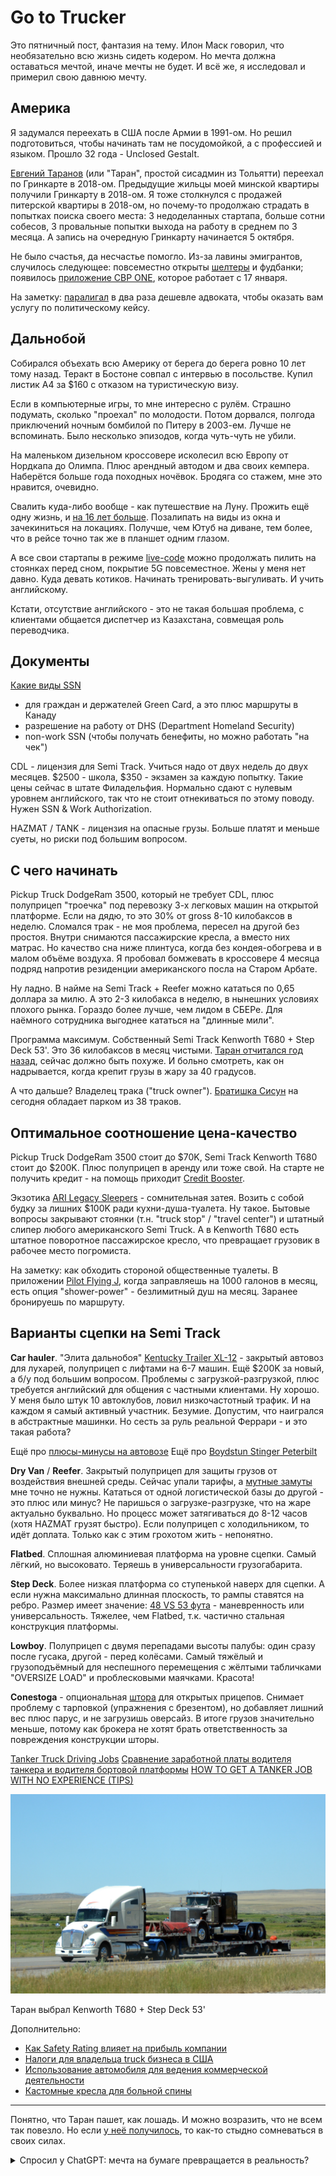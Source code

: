# Go to Trucker

Это пятничный пост, фантазия на тему. Илон Маск говорил, что необязательно всю жизнь сидеть кодером. Но мечта должна оставаться мечтой, иначе мечты не будет. И всё же, я исследовал и примерил свою давнюю мечту.

## Америка

Я задумался переехать в США после Армии в 1991-ом. Но решил подготовиться, чтобы начинать там не посудомойкой, а с профессией и языком. Прошло 32 года - Unclosed Gestalt.

[Евгений Таранов](https://www.youtube.com/@evgen.taranov) (или "Таран", простой сисадмин из Тольятти) переехал по Гринкарте в 2018-ом. Предыдущие жильцы моей минской квартиры получили Гринкарту в 2018-ом. Я тоже столкнулся с продажей питерской квартиры в 2018-ом, но почему-то продолжаю страдать в попытках поиска своего места: 3 недоделанных стартапа, больше сотни собесов, 3 провальные попытки выхода на работу в среднем по 3 месяца. А запись на очередную Гринкарту начинается 5 октября.

Не было счастья, да несчастье помогло. Из-за лавины эмигрантов, случилось следующее: повсеместно открыты [шелтеры](https://www.youtube.com/watch?v=PIS4f71w4t4) и фудбанки; появилось [приложение CBP ONE](https://www.youtube.com/watch?v=B5vdMtHVhUc), которое работает с 17 января.

На заметку: [паралигал](https://www.youtube.com/watch?v=BovAMNidrsw&t=1789s) в два раза дешевле адвоката, чтобы оказать вам услугу по политическому кейсу.

## Дальнобой

Собирался объехать всю Америку от берега до берега ровно 10 лет тому назад. Теракт в Бостоне совпал с интервью в посольстве. Купил листик A4 за $160 с отказом на туристическую визу.

Если в компьютерные игры, то мне интересно с рулём. Страшно подумать, сколько "проехал" по молодости. Потом дорвался, полгода приключений ночным бомбилой по Питеру в 2003-ем. Лучше не вспоминать. Было несколько эпизодов, когда чуть-чуть не убили.

На маленьком дизельном кроссовере исколесил всю Европу от Нордкапа до Олимпа. Плюс арендный автодом и два своих кемпера. Наберётся больше года походных ночёвок. Бродяга со стажем, мне это нравится, очевидно.

Свалить куда-либо вообще - как путешествие на Луну. Прожить ещё одну жизнь, и [на 16 лет больше](https://m-ivanov.com/old/2017/01/statisticheski-vy-vyigryvaete-biznesmen-mixail-ivanov-o-zhizni-v-ssha/). Позалипать на виды из окна и зачекиниться на локациях. Получше, чем Ютуб на диване, тем более, что в рейсе точно так же в планшет одним глазом.

А все свои стартапы в режиме [live-code](https://www.youtube.com/akaassa73) можно продолжать пилить на стоянках перед сном, покрытие 5G повсеместное. Жены у меня нет давно. Куда девать котиков. Начинать тренировать-выгуливать. И учить английскому.

Кстати, отсутствие английского - это не такая большая проблема, с клиентами общается диспетчер из Казахстана, совмещая роль переводчика.

## Документы

[Какие виды SSN](https://www.youtube.com/watch?v=5yyP91677yk)

- для граждан и держателей Green Card, а это плюс маршруты в Канаду
- разрешение на работу от DHS (Department Homeland Security)
- non-work SSN (чтобы получать бенефиты, но можно работать "на чек")

CDL - лицензия для Semi Track. Учиться надо от двух недель до двух месяцев. $2500 - школа, $350 - экзамен за каждую попытку. Такие цены сейчас в штате Филадельфия. Нормально сдают с нулевым уровнем английского, так что не стоит отнекиваться по этому поводу. Нужен SSN & Work Authorization.

HAZMAT / TANK - лицензия на опасные грузы. Больше платят и меньше суеты, но риски под большим вопросом.

## С чего начинать

Pickup Truck DodgeRam 3500, который не требует CDL, плюс полуприцеп "троечка" под перевозку 3-х легковых машин на открытой платформе. Если на дядю, то это 30% от gross 8-10 килобаксов в неделю. Сломался трак - не моя проблема, пересел на другой без простоя. Внутри снимаются пассажирские кресла, а вместо них матрас. Но качество сна ниже плинтуса, когда без кондея-обогрева и в малом объёме воздуха. Я пробовал бомжевать в кроссовере 4 месяца подряд напротив резиденции американского посла на Старом Арбате.

Ну ладно. В найме на Semi Track + Reefer можно кататься по 0,65 доллара за милю. А это 2-3 килобакса в неделю, в нынешних условиях плохого рынка. Гораздо более лучше, чем лидом в СБЕРе. Для наёмного сотрудника выгоднее кататься на "длинные мили".

Программа максимум. Собственный Semi Track Kenworth T680 + Step Deck 53'. Это 36 килобаксов в месяц чистыми. [Таран отчитался год назад](https://youtu.be/4yC4sjoKvAU?si=olJQ9UOI5KWgIyhM), сейчас должно быть похуже. И больно смотреть, как он надрывается, когда крепит грузы в жару за 40 градусов.

А что дальше? Владелец трака ("truck owner"). [Братишка Сисун](https://www.youtube.com/@BroSeesoon/videos) на сегодня обладает парком из 38 траков.

## Оптимальное соотношение цена-качество

Pickup Truck DodgeRam 3500 стоит до $70K, Semi Track Kenworth T680 стоит до $200K. Плюс полуприцеп в аренду или тоже свой. На старте не получить кредит - на помощь приходит [Credit Booster](https://www.youtube.com/@iamalexbloom).

Экзотика [ARI Legacy Sleepers](https://www.legacysleepers.com/) - сомнительная затея. Возить с собой будку за лишних $100K ради кухни-душа-туалета. Ну такое. Бытовые вопросы закрывают стоянки (т.н. "truck stop" / "travel center") и штатный слипер любого американского Semi Truck. А в Kenworth T680 есть штатное поворотное пассажирское кресло, что превращает грузовик в рабочее место погромиста.

На заметку: как обходить стороной общественные туалеты. В приложении [Pilot Flying J](https://www.youtube.com/watch?v=79jiXyRsLvc), когда заправляешь на 1000 галонов в месяц, есть опция "shower-power" - безлимитный душ на месяц. Заранее бронируешь по маршруту.

## Варианты сцепки на Semi Track

**Car hauler**. "Элита дальнобоя" [Kentucky Trailer XL-12](<https://www.kytrailer.com/Specialty-Trailers/Category/2/Enclosed-Auto-Vehicle-Transport/Type/45/XL-12-(6-7)-Car>) - закрытый автовоз для лухарей, полуприцеп с лифтами на 6-7 машин. Ещё $200K за новый, а б/у под большим вопросом. Проблемы с загрузкой-разгрузкой, плюс требуется английский для общения с частными клиентами. Ну хорошо. У меня было штук 10 автоклубов, ловил низкочастотный трафик. И на каждом я самый активный участник. Безумие. Допустим, что наигрался в абстрактные машинки. Но сесть за руль реальной Феррари - и это такая работа?

Ещё про [плюсы-минусы на автовозе](https://www.youtube.com/watch?v=KJ97LupzUBs)
Ещё про [Boydstun Stinger Peterbilt](https://www.youtube.com/watch?v=E7ceff983uQ)

**Dry Van** / **Reefer**. Закрытый полуприцеп для защиты грузов от воздействия внешней среды. Сейчас упали тарифы, а [мутные замуты](https://www.youtube.com/watch?v=cHdqmVv8j5w) мне точно не нужны. Кататься от одной логистической базы до другой - это плюс или минус? Не паришься о загрузке-разгрузке, что на жаре актуально буквально. Но процесс может затягиваться до 8-12 часов (хотя HAZMAT грузят быстро). Если полуприцеп с холодильником, то идёт доплата. Только как с этим грохотом жить - непонятно.

**Flatbed**. Сплошная алюминиевая платформа на уровне сцепки. Самый лёгкий, но высоковато. Теряешь в универсальности грузогабарита.

**Step Deck**. Более низкая платформа со ступенькой наверх для сцепки. А если нужна максимально длинная плоскость, то рампы ставятся на ребро. Размер имеет значение: [48 VS 53 фута](https://www.youtube.com/watch?v=XoFdP45xqJA) - маневренность или универсальность. Тяжелее, чем Flatbed, т.к. частично стальная конструкция платформы.

**Lowboy**. Полуприцеп с двумя перепадами высоты палубы: один сразу после гусака, другой - перед колёсами. Самый тяжёлый и грузоподъёмный для неспешного перемещения с жёлтыми табличками "OVERSIZE LOAD" и проблесковыми маячками. Красота!

**Conestoga** - опциональная [штора](https://www.youtube.com/watch?v=rwTgje6Pyg8) для открытых прицепов. Снимает проблему с тарповкой (упражнения с брезентом), но добавляет лишний вес плюс парус, и не загрузишь оверсайз. В итоге грузов значительно меньше, потому как брокера не хотят брать ответственность за повреждения конструкции шторы.

[Tanker Truck Driving Jobs](https://www.smart-trucking.com/tanker-truck-driving-jobs/)
[Сравнение заработной платы водителя танкера и водителя бортовой платформы](https://www.youtube.com/watch?v=yeWKyG2Tiaw)
[HOW TO GET A TANKER JOB WITH NO EXPERIENCE (TIPS)](https://www.youtube.com/watch?v=_QB7K0uAGwM)

![](./assets/truck.png)

Таран выбрал Kenworth T680 + Step Deck 53'

Дополнительно:

- [Как Safety Rating влияет на прибыль компании](https://dispatch42.school/blog/kak-safety-rating-vliaet-na-pribil-kompanii)
- [Налоги для владельца truck бизнеса в США](https://dispatch42.school/blog/nalogi-dlea-vladelta-truck-biznesa-v-usa)
- [Использование автомобиля для ведения коммерческой деятельности](https://www.irs.gov/ru/taxtopics/tc510)
- [Кастомные кресла для больной спины](https://www.seatsinc.com/products/on-highway/)

---

Понятно, что Таран пашет, как лошадь. И можно возразить, что не всем так повезло. Но если [у неё получилось](https://www.youtube.com/watch?v=V949NALgt_4), то как-то стыдно сомневаться в своих силах.

<details>
	<summary>Спросил у ChatGPT: мечта на бумаге превращается в реальность?</summary>

Мечта, оформленная на бумаге, может стать первым шагом к её осуществлению. Написание цели или мечты на бумаге помогает прояснить свои мысли, установить ясные направления и действия, которые нужно предпринять для её достижения. Однако, чтобы мечта стала реальностью, требуется ещё много работы, самодисциплины, настойчивости и возможно, даже корректировки и адаптации планов по ходу дела. Важно помнить, что реализация мечты зависит от множества факторов, включая ваши усилия, везение, поддержку окружающих и внешние обстоятельства.

</details>
